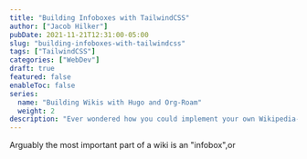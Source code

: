 ```yaml
---
title: "Building Infoboxes with TailwindCSS"
author: ["Jacob Hilker"]
pubDate: 2021-11-21T12:31:00-05:00
slug: "building-infoboxes-with-tailwindcss"
tags: ["TailwindCSS"]
categories: ["WebDev"]
draft: true
featured: false
enableToc: false
series: 
  name: "Building Wikis with Hugo and Org-Roam"
  weight: 2
description: "Ever wondered how you could implement your own Wikipedia-esque infobox with Tailwind? Here's how I did it."
---
```


Arguably the most important part of a wiki is an "infobox",or